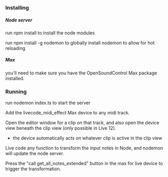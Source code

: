 
### Installing

##### Node server

run npm install to install the node modules

run npm install -g nodemon to globally install nodemon to allow for hot reloading


##### Max
you'll need to make sure you have the OpenSoundControl Max package installed.


### Running

run nodemon index.ts to start the server

Add the livecode_midi_effect Max device to any midi track. 

Open the editor window for a clip on that track, and also open the device view beneath the clip view (only possible in Live 12).
- the device automatically acts on whatever clip is active in the clip view

Live code any function to transform the input notes in Node, and nodemon will update the node server. 

Press the "call get_all_notes_extended" button in the max for live device to trigger the transformation.

